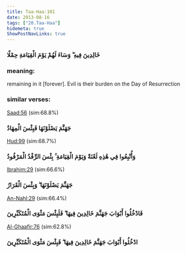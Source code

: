 ```yaml
---
title: Taa-Haa:101
date: 2013-08-16
tags: ["20.Taa-Haa"]
hidemeta: true 
ShowPostNavLinks: true 
---
```

### خَالِدِينَ فِيهِ ۖ وَسَاءَ لَهُمْ يَوْمَ الْقِيَامَةِ حِمْلًا
### meaning: 
remaining in it [forever]. Evil is their burden on the Day of Resurrection
### similar verses: 

[Saad:56](/38/56) (sim:68.8%)

### جَهَنَّمَ يَصْلَوْنَهَا فَبِئْسَ الْمِهَادُ

[Hud:99](/11/99) (sim:68.7%)

### وَأُتْبِعُوا فِي هَٰذِهِ لَعْنَةً وَيَوْمَ الْقِيَامَةِ ۚ بِئْسَ الرِّفْدُ الْمَرْفُودُ

[Ibrahim:29](/14/29) (sim:66.6%)

### جَهَنَّمَ يَصْلَوْنَهَا ۖ وَبِئْسَ الْقَرَارُ

[An-Nahl:29](/16/29) (sim:66.4%)

### فَادْخُلُوا أَبْوَابَ جَهَنَّمَ خَالِدِينَ فِيهَا ۖ فَلَبِئْسَ مَثْوَى الْمُتَكَبِّرِينَ

[Al-Ghaafir:76](/40/76) (sim:62.8%)

### ادْخُلُوا أَبْوَابَ جَهَنَّمَ خَالِدِينَ فِيهَا ۖ فَبِئْسَ مَثْوَى الْمُتَكَبِّرِينَ

